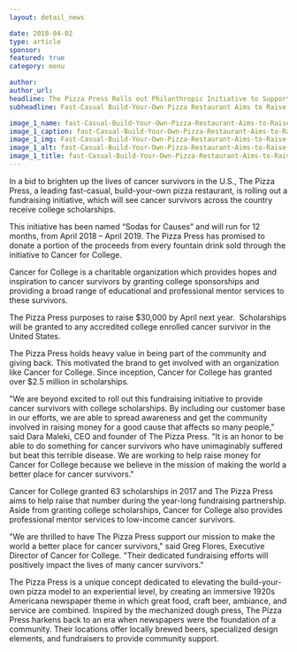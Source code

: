 ```yaml
---
layout: detail_news

date: 2018-04-02
type: article
sponsor:
featured: true
category: menu        

author:  
author_url: 
headline: The Pizza Press Rolls out Philanthropic Initiative to Support Cancer for College
subheadline: Fast-Casual Build-Your-Own Pizza Restaurant Aims to Raise $30,000 through Beverage Program

image_1_name: fast-Casual-Build-Your-Own-Pizza-Restaurant-Aims-to-Raise-30,000-through-Beverage-Program-28626
image_1_caption: fast-Casual-Build-Your-Own-Pizza-Restaurant-Aims-to-Raise-30,000-through-Beverage-Program-28626
image_1_img: Fast-Casual-Build-Your-Own-Pizza-Restaurant-Aims-to-Raise-30,000-through-Beverage-Program-28626.png
image_1_alt: fast-Casual-Build-Your-Own-Pizza-Restaurant-Aims-to-Raise-30,000-through-Beverage-Program-28626
image_1_title: fast-Casual-Build-Your-Own-Pizza-Restaurant-Aims-to-Raise-30,000-through-Beverage-Program-28626
---
```

	
In a bid to brighten up the lives of cancer survivors in the U.S., The Pizza Press, a leading fast-casual, build-your-own pizza restaurant, is rolling out a fundraising initiative, which will see cancer survivors across the country receive college scholarships.

<!--more-->This initiative has been named &ldquo;Sodas for Causes&rdquo; and will run for 12 months, from&nbsp;April 2018 &ndash; April 2019. The Pizza Press has promised to donate a portion of the proceeds from every fountain drink sold through the initiative to Cancer for College.

Cancer for College is a charitable organization which provides hopes and inspiration to cancer survivors by granting college sponsorships and providing a broad range of educational and professional mentor services to these survivors.

The Pizza Press purposes to raise $30,000 by April next year. &nbsp;Scholarships will be granted to any accredited college enrolled cancer survivor in&nbsp;the United States.

The Pizza Press holds heavy value in being part of the community and giving back. This motivated the brand to get involved with an organization like Cancer for College. Since inception, Cancer for College has granted over&nbsp;$2.5 million&nbsp;in scholarships.

"We are beyond excited to roll out this fundraising initiative to provide cancer survivors with college scholarships. By including our customer base in our efforts, we are able to spread awareness and get the community involved in raising money for a good cause that affects so many people," said&nbsp;Dara Maleki, CEO and founder of The Pizza Press. "It is an honor to be able to do something for cancer survivors who have unimaginably suffered but beat this terrible disease. We are working to help raise money for Cancer for College because we believe in the mission of making the world a better place for cancer survivors."

Cancer for College granted 63 scholarships in 2017 and The Pizza Press aims to help raise that number during the year-long fundraising partnership. Aside from granting college scholarships, Cancer for College also provides professional mentor services to low-income cancer survivors.

"We are thrilled to have The Pizza Press support our mission to make the world a better place for cancer survivors," said&nbsp;Greg Flores, Executive Director of Cancer for College. "Their dedicated fundraising efforts will positively impact the lives of many cancer survivors."

The Pizza Press is a unique concept dedicated to elevating the build-your-own pizza model to an experiential level, by creating an immersive 1920s Americana newspaper theme in which great food, craft beer, ambiance, and service are combined. Inspired by the mechanized dough press, The Pizza Press harkens back to an era when newspapers were the foundation of a community. Their locations offer locally brewed beers, specialized design elements, and fundraisers to provide community support.